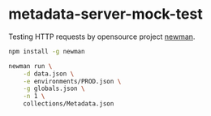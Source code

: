 # metadata-server-mock-test

Testing HTTP requests by opensource project [newman](https://github.com/postmanlabs/newman).

```bash
npm install -g newman

newman run \
    -d data.json \
    -e environments/PROD.json \
    -g globals.json \
    -n 1 \
    collections/Metadata.json
```